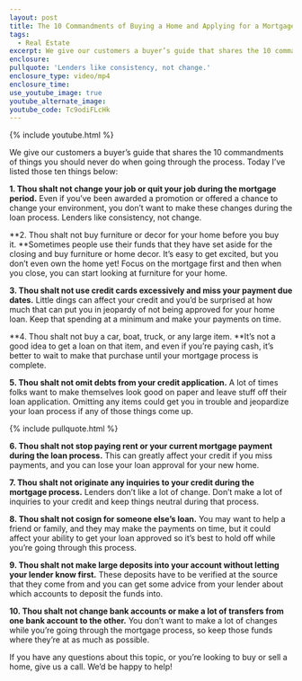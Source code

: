 ```yaml
---
layout: post
title: The 10 Commandments of Buying a Home and Applying for a Mortgage
tags:
  - Real Estate
excerpt: We give our customers a buyer’s guide that shares the 10 commandments of things you should never do when going through the process. Today I’ve listed those ten things.
enclosure:
pullquote: 'Lenders like consistency, not change.'
enclosure_type: video/mp4
enclosure_time:
use_youtube_image: true
youtube_alternate_image:
youtube_code: Tc9odiFLcHk
---
```



{% include youtube.html %}

We give our customers a buyer’s guide that shares the 10 commandments of things you should never do when going through the process. Today I’ve listed those ten things below:

**1. Thou shalt not change your job or quit your job during the mortgage period.** Even if you’ve been awarded a promotion or offered a chance to change your environment, you don’t want to make these changes during the loan process. Lenders like consistency, not change.

**2. Thou shalt not buy furniture or decor for your home before you buy it.&nbsp;**Sometimes people use their funds that they have set aside for the closing and buy furniture or home decor. It’s easy to get excited, but you don’t even own the home yet! Focus on the mortgage first and then when you close, you can start looking at furniture for your home.

**3. Thou shalt not use credit cards excessively and miss your payment due dates.** Little dings can affect your credit and you’d be surprised at how much that can put you in jeopardy of not being approved for your home loan. Keep that spending at a minimum and make your payments on time.

**4. Thou shalt not buy a car, boat, truck, or any large item.&nbsp;**It’s not a good idea to get a loan on that item, and even if you’re paying cash, it’s better to wait to make that purchase until your mortgage process is complete.

**5. Thou shalt not omit debts from your credit application.** A lot of times folks want to make themselves look good on paper and leave stuff off their loan application. Omitting any items could get you in trouble and jeopardize your loan process if any of those things come up.

{% include pullquote.html %}

**6. Thou shalt not stop paying rent or your current mortgage payment during the loan process.** This can greatly affect your credit if you miss payments, and you can lose your loan approval for your new home.

**7. Thou shalt not originate any inquiries to your credit during the mortgage process.** Lenders don’t like a lot of change. Don’t make a lot of inquiries to your credit and keep things neutral during that process.

**8. Thou shalt not cosign for someone else’s loan.** You may want to help a friend or family, and they may make the payments on time, but it could affect your ability to get your loan approved so it’s best to hold off while you’re going through this process.

**9. Thou shalt not make large deposits into your account without letting your lender know first.** These deposits have to be verified at the source that they come from and you can get some advice from your lender about which accounts to deposit the funds into.

**10. Thou shalt not change bank accounts or make a lot of transfers from one bank account to the other.** You don’t want to make a lot of changes while you’re going through the mortgage process, so keep those funds where they’re at as much as possible.

If you have any questions about this topic, or you’re looking to buy or sell a home, give us a call. We’d be happy to help!